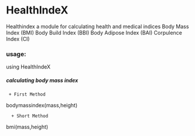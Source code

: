 # HealthIndeX
Healthindex a module for calculating health and medical indices
Body Mass Index (BMI)
Body Build Index (BBI)
Body Adipose Index (BAI)
Corpulence Index (CI)


### usage:
using HealthIndeX

##### calculating body mass index
     + First Method
  bodymassindex(mass,height)
  
      + Short Method
  bmi(mass,height)
